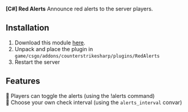**[C#] Red Alerts** Announce red alerts to the server players.

## Installation

1. Download this module [here](https://github.com/Next-il/RedAlerts/releases).
2. Unpack and place the plugin in `game/csgo/addons/counterstrikesharp/plugins/RedAlerts`
3. Restart the server

## Features

💎 Players can toggle the alerts (using the !alerts command) <br />
💎 Choose your own check interval (using the `alerts_interval` convar) <br />
